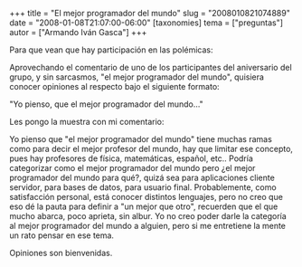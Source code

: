 +++
title = "El mejor programador del mundo"
slug = "2008010821074889"
date = "2008-01-08T21:07:00-06:00"
[taxonomies]
tema = ["preguntas"]
autor = ["Armando Iván Gasca"]
+++

Para que vean que hay participación en las polémicas:

Aprovechando el comentario de uno de los participantes del aniversario
del grupo, y sin sarcasmos, "el mejor programador del mundo", quisiera
conocer opiniones al respecto bajo el siguiente formato:

"Yo pienso, que el mejor programador del mundo…"

Les pongo la muestra con mi comentario:

Yo pienso que "el mejor programador del mundo" tiene muchas ramas como
para decir el mejor profesor del mundo, hay que limitar ese concepto,
pues hay profesores de física, matemáticas, español, etc.. Podría
categorizar como el mejor programador del mundo pero ¿el mejor
programador del mundo para qué?, quizá sea para aplicaciones cliente
servidor, para bases de datos, para usuario final. Probablemente, como
satisfacción personal, está conocer distintos lenguajes, pero no creo
que eso dé la pauta para definir a "un mejor que otro", recuerden que el
que mucho abarca, poco aprieta, sin albur. Yo no creo poder darle la
categoría al mejor programador del mundo a alguien, pero si me
entretiene la mente un rato pensar en ese tema.

Opiniones son bienvenidas.

